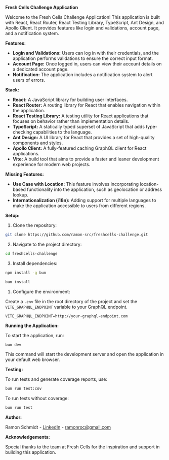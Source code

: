 **Fresh Cells Challenge Application**

Welcome to the Fresh Cells Challenge Application! This application is built with React, React Router, React Testing Library, TypeScript, Ant Design, and Apollo Client. It provides features like login and validations, account page, and a notification system.

**Features:**

- **Login and Validations:** Users can log in with their credentials, and the application performs validations to ensure the correct input format.
- **Account Page:** Once logged in, users can view their account details on a dedicated account page.
- **Notification:** The application includes a notification system to alert users of errors.

**Stack:**

- **React:** A JavaScript library for building user interfaces.
- **React Router:** A routing library for React that enables navigation within the application.
- **React Testing Library:** A testing utility for React applications that focuses on behavior rather than implementation details.
- **TypeScript:** A statically typed superset of JavaScript that adds type-checking capabilities to the language.
- **Ant Design:** A UI library for React that provides a set of high-quality components and styles.
- **Apollo Client:** A fully-featured caching GraphQL client for React applications.
- **Vite:** A build tool that aims to provide a faster and leaner development experience for modern web projects.

**Missing Features:**

- **Use Case with Location:** This feature involves incorporating location-based functionality into the application, such as geolocation or address lookup.
- **Internationalization (i18n):** Adding support for multiple languages to make the application accessible to users from different regions.

**Setup:**

1. Clone the repository:

```bash
git clone https://github.com/ramon-src/freshcells-challenge.git
```

2. Navigate to the project directory:

```bash
cd freshcells-challenge
```

3. Install dependencies:

```bash
npm install -g bun
```

```bash
bun install
```

1. Configure the environment:

Create a `.env` file in the root directory of the project and set the `VITE_GRAPHQL_ENDPOINT` variable to your GraphQL endpoint.

```
VITE_GRAPHQL_ENDPOINT=http://your-graphql-endpoint.com
```

**Running the Application:**

To start the application, run:

```bash
bun dev
```

This command will start the development server and open the application in your default web browser.

**Testing:**

To run tests and generate coverage reports, use:

```bash
bun run test:cov
```

To run tests without coverage:

```bash
bun run test
```

**Author:**

Ramon Schmidt - [LinkedIn](https://www.linkedin.com/in/ramonsrocha/) - ramonroc@gmail.com

**Acknowledgements:**

Special thanks to the team at Fresh Cells for the inspiration and support in building this application.
